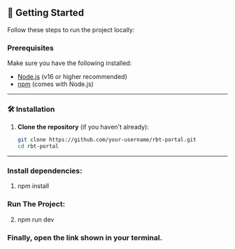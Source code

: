 ## 🚀 Getting Started

Follow these steps to run the project locally:

### Prerequisites

Make sure you have the following installed:

- [Node.js](https://nodejs.org/) (v16 or higher recommended)
- [npm](https://www.npmjs.com/) (comes with Node.js)

---

### 🛠 Installation

1. **Clone the repository** (if you haven't already):

   ```bash
   git clone https://github.com/your-username/rbt-portal.git
   cd rbt-portal


---

### Install dependencies:
1. npm install

### Run The Project:
2. npm run dev

### Finally, open the link shown in your terminal.


